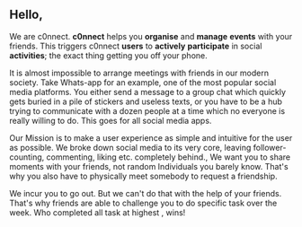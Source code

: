 ## Hello,

We are c0nnect. **c0nnect** helps you **organise** and **manage** **events** with your friends. This triggers c0nnect **users** to **actively** **participate** in social **activities**; the exact thing getting you off your phone.

It is almost impossible to arrange meetings with friends in our modern society. Take Whats-app for an example, one of the most popular social media platforms. You either send a message to a group chat which quickly gets buried in a pile of stickers and useless texts, or you have to be a hub trying to communicate with a dozen people at a time which no everyone is really willing to do. This goes for all social media apps.

Our Mission is to make a user experience as simple and intuitive for the user as possible. We broke down social media to its very core, leaving follower-counting, commenting, liking etc. completely behind., We want you to share moments with your friends, not random Individuals you barely know. That's why you also have to physically meet somebody to request a friendship.

We incur you to go out. But we can't do that with the help of your friends. That's why friends are able to challenge you to do specific task over the week. Who completed all task at highest , wins!